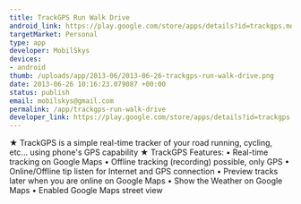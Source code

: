 ```yaml
--- 
title: TrackGPS Run Walk Drive
android_link: https://play.google.com/store/apps/details?id=trackgps.mobilskys.com
targetMarket: Personal
type: app
developer: MobilSkys
devices: 
- android
thumb: /uploads/app/2013-06/2013-06-26-trackgps-run-walk-drive.png
date: 2013-06-26 10:16:23.079087 +00:00
status: publish
email: mobilskys@gmail.com
permalink: /app/trackgps-run-walk-drive
developer_link: https://play.google.com/store/apps/details?id=trackgps.mobilskys.com
---
```


★ TrackGPS is a simple real-time tracker of your road running, cycling, etc... using phone's GPS capability ★
TrackGPS Features:
• Real-time tracking on Google Maps
• Offline tracking (recording) possible, only GPS
• Online/Offline tip listen for Internet and GPS connection
• Preview tracks later when you are online on Google Maps
• Show the Weather on Google Maps
• Enabled Google Maps street view
